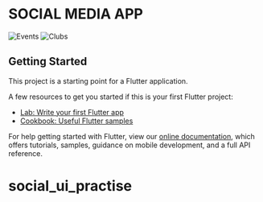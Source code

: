 # SOCIAL MEDIA APP

![Events](https://drive.google.com/drive/u/0/folders/1sHsuU5-ewcflpufkGDzTLue9uBnnM8BB) ![Clubs](https://drive.google.com/uc?export=view&id=1fxRlZB456wEYROhaVxc8HKOynZq0yUFr)

## Getting Started

This project is a starting point for a Flutter application.

A few resources to get you started if this is your first Flutter project:

- [Lab: Write your first Flutter app](https://flutter.dev/docs/get-started/codelab)
- [Cookbook: Useful Flutter samples](https://flutter.dev/docs/cookbook)

For help getting started with Flutter, view our
[online documentation](https://flutter.dev/docs), which offers tutorials,
samples, guidance on mobile development, and a full API reference.
# social_ui_practise
